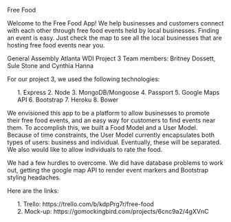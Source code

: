 Free Food

Welcome to the Free Food App! We help businesses and customers connect with each other through free food events held by local businesses. Finding an event is easy. Just check the map to see all the local businesses that are hosting free food events near you.

General Assembly Atlanta WDI Project 3
Team members: Britney Dossett, Sule Stone and Cynthia Hanna

For our project 3, we used the following technologies:
<ol>
1. Express
2. Node
3. MongoDB/Mongoose
4. Passport
5. Google Maps API
6. Bootstrap
7. Heroku
8. Bower
</ol>

We envisioned this app to be a platform to allow businesses to promote their free food events, and an easy way for customers to find events near them. To accomplish this, we built a Food Model and a User Model. Because of time constraints, the User Model currently encapsulates both types of users: business and individual. Eventually, these will be separated. We also would like to allow individuals to rate the food.

We had a few hurdles to overcome. We did have database problems to work out, getting the google map API to render event markers and Bootstrap styling headaches. 

Here are the links:
<ol>
1. Trello: https://trello.com/b/kdpPrg7r/free-food
</br>
2. Mock-up: https://gomockingbird.com/projects/6cnc9a2/4gXVnC
</ol>
